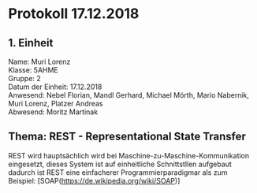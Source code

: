 # Protokoll 17.12.2018

## 1. Einheit
Name: Muri Lorenz <br>
Klasse: 5AHME <br>
Gruppe: 2 <br>
Datum der Einheit: 17.12.2018 <br> 
Anwesend: Nebel Florian, Mandl Gerhard, Michael Mörth, Mario Nabernik, Muri Lorenz, Platzer Andreas <br>
Abwesend: Moritz Martinak <br>

## Thema: REST - Representational State Transfer
REST wird hauptsächlich wird bei Maschine-zu-Maschine-Kommunikation eingesetzt, dieses System ist auf einheitliche Schnittstllen aufgebaut dadurch ist REST eine einfacherer Programmierparadigmar als zum Beispiel: [SOAP(https://de.wikipedia.org/wiki/SOAP)]
